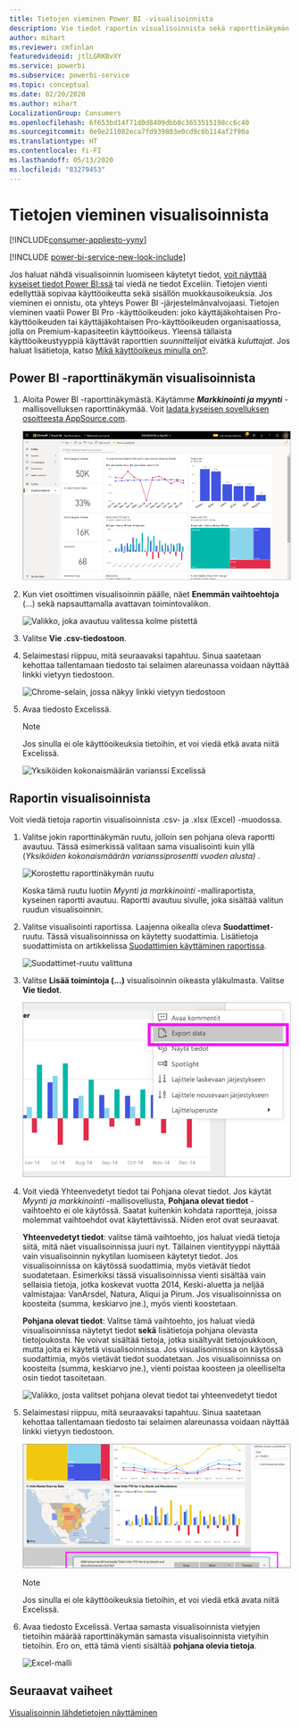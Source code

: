 ```yaml
---
title: Tietojen vieminen Power BI -visualisoinnista
description: Vie tiedot raportin visualisoinnista sekä raporttinäkymän visualisoinnista ja avaa ne Excelissä.
author: mihart
ms.reviewer: cmfinlan
featuredvideoid: jtlLGRKBvXY
ms.service: powerbi
ms.subservice: powerbi-service
ms.topic: conceptual
ms.date: 02/20/2020
ms.author: mihart
LocalizationGroup: Consumers
ms.openlocfilehash: 6f653bd14f71d0d8409dbb8c3653515198cc6c40
ms.sourcegitcommit: 0e9e211082eca7fd939803e0cd9c6b114af2f90a
ms.translationtype: HT
ms.contentlocale: fi-FI
ms.lasthandoff: 05/13/2020
ms.locfileid: "83279453"
---
```

# <a name="export-data-from-a-visual"></a>Tietojen vieminen visualisoinnista

[!INCLUDE[consumer-appliesto-yyny](../includes/consumer-appliesto-yyny.md)]

[!INCLUDE [power-bi-service-new-look-include](../includes/power-bi-service-new-look-include.md)]

Jos haluat nähdä visualisoinnin luomiseen käytetyt tiedot, [voit näyttää kyseiset tiedot Power BI:ssä](end-user-show-data.md) tai viedä ne tiedot Exceliin. Tietojen vienti edellyttää sopivaa käyttöoikeutta sekä sisällön muokkausoikeuksia. Jos vieminen ei onnistu, ota yhteys Power BI -järjestelmänvalvojaasi. Tietojen vieminen vaatii Power BI Pro -käyttöoikeuden: joko käyttäjäkohtaisen Pro-käyttöoikeuden tai käyttäjäkohtaisen Pro-käyttöoikeuden organisaatiossa, jolla on Premium-kapasiteetin käyttöoikeus. Yleensä tällaista käyttöoikeustyyppiä käyttävät raporttien *suunnittelijat* eivätkä *kuluttajat*. Jos haluat lisätietoja, katso [Mikä käyttöoikeus minulla on?](end-user-license.md).


## <a name="from-a-visual-on-a-power-bi-dashboard"></a>Power BI -raporttinäkymän visualisoinnista

1. Aloita Power BI -raporttinäkymästä. Käytämme ***Markkinointi ja myynti*** -mallisovelluksen raporttinäkymää. Voit [ladata kyseisen sovelluksen osoitteesta AppSource.com](https://appsource.microsoft.com/en-us/product/power-bi/microsoft-retail-analysis-sample.salesandmarketingsample
).

    ![Sovelluksen raporttinäkymä](media/end-user-export/power-bi-dashboards.png)

2. Kun viet osoittimen visualisoinnin päälle, näet **Enemmän vaihtoehtoja** (...) sekä napsauttamalla avattavan toimintovalikon.

    ![Valikko, joka avautuu valitessa kolme pistettä](media/end-user-export/power-bi-options-menu.png)

3. Valitse **Vie .csv-tiedostoon**.

4. Selaimestasi riippuu, mitä seuraavaksi tapahtuu. Sinua saatetaan kehottaa tallentamaan tiedosto tai selaimen alareunassa voidaan näyttää linkki vietyyn tiedostoon. 

    ![Chrome-selain, jossa näkyy linkki vietyyn tiedostoon](media/end-user-export/power-bi-dashboard-exports.png)

5. Avaa tiedosto Excelissä. 

    > [!NOTE]
    > Jos sinulla ei ole käyttöoikeuksia tietoihin, et voi viedä etkä avata niitä Excelissä.  

    ![Yksiköiden kokonaismäärän varianssi Excelissä](media/end-user-export/power-bi-excel.png)


## <a name="from-a-visual-in-a-report"></a>Raportin visualisoinnista
Voit viedä tietoja raportin visualisoinnista .csv- ja .xlsx (Excel) -muodossa. 

1. Valitse jokin raporttinäkymän ruutu, jolloin sen pohjana oleva raportti avautuu.  Tässä esimerkissä valitaan sama visualisointi kuin yllä (*Yksiköiden kokonaismäärän varianssiprosentti vuoden alusta)* . 

    ![Korostettu raporttinäkymän ruutu](media/end-user-export/power-bi-export-reports.png)

    Koska tämä ruutu luotiin *Myynti ja markkinointi* -malliraportista, kyseinen raportti avautuu. Raportti avautuu sivulle, joka sisältää valitun ruudun visualisoinnin. 

2. Valitse visualisointi raportissa. Laajenna oikealla oleva **Suodattimet**-ruutu. Tässä visualisoinnissa on käytetty suodattimia. Lisätietoja suodattimista on artikkelissa [Suodattimien käyttäminen raportissa](end-user-report-filter.md).

    ![Suodattimet-ruutu valittuna](media/end-user-export/power-bi-export-filter.png)


3. Valitse **Lisää toimintoja (...)** visualisoinnin oikeasta yläkulmasta. Valitse **Vie tiedot**.

    ![Avattavasta valikosta valittujen tietojen vieminen](media/end-user-export/power-bi-export-report.png)

4. Voit viedä Yhteenvedetyt tiedot tai Pohjana olevat tiedot. Jos käytät *Myynti ja markkinointi* -mallisovellusta, **Pohjana olevat tiedot** -vaihtoehto ei ole käytössä. Saatat kuitenkin kohdata raportteja, joissa molemmat vaihtoehdot ovat käytettävissä. Niiden erot ovat seuraavat.

    **Yhteenvedetyt tiedot**: valitse tämä vaihtoehto, jos haluat viedä tietoja siitä, mitä näet visualisoinnissa juuri nyt.  Tällainen vientityyppi näyttää vain visualisoinnin nykytilan luomiseen käytetyt tiedot. Jos visualisoinnissa on käytössä suodattimia, myös vietävät tiedot suodatetaan. Esimerkiksi tässä visualisoinnissa vienti sisältää vain sellaisia tietoja, jotka koskevat vuotta 2014, Keski-aluetta ja neljää valmistajaa: VanArsdel, Natura, Aliqui ja Pirum. Jos visualisoinnissa on koosteita (summa, keskiarvo jne.), myös vienti koostetaan. 
  

    **Pohjana olevat tiedot**: Valitse tämä vaihtoehto, jos haluat viedä visualisoinnissa näytetyt tiedot **sekä** lisätietoja pohjana olevasta tietojoukosta.  Ne voivat sisältää tietoja, jotka sisältyvät tietojoukkoon, mutta joita ei käytetä visualisoinnissa. Jos visualisoinnissa on käytössä suodattimia, myös vietävät tiedot suodatetaan.  Jos visualisoinnissa on koosteita (summa, keskiarvo jne.), vienti poistaa koosteen ja oleelliselta osin tiedot tasoitetaan. 

    ![Valikko, josta valitset pohjana olevat tiedot tai yhteenvedetyt tiedot](media/end-user-export/power-bi-export-underlying.png)

5. Selaimestasi riippuu, mitä seuraavaksi tapahtuu. Sinua saatetaan kehottaa tallentamaan tiedosto tai selaimen alareunassa voidaan näyttää linkki vietyyn tiedostoon. 

    ![Viety tiedosto näytettynä Microsoft Edge -selaimessa](media/end-user-export/power-bi-export-edge-browser.png)

    > [!NOTE]
    > Jos sinulla ei ole käyttöoikeuksia tietoihin, et voi viedä etkä avata niitä Excelissä.  


6. Avaa tiedosto Excelissä. Vertaa samasta visualisoinnista vietyjen tietoihin määrää raporttinäkymän samasta visualisoinnista vietyihin tietoihin. Ero on, että tämä vienti sisältää **pohjana olevia tietoja**. 

    ![Excel-malli](media/end-user-export/power-bi-underlying.png)

## <a name="next-steps"></a>Seuraavat vaiheet

[Visualisoinnin lähdetietojen näyttäminen](end-user-show-data.md)